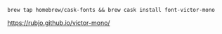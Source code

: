 `brew tap homebrew/cask-fonts && brew cask install font-victor-mono`

https://rubjo.github.io/victor-mono/

